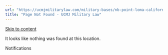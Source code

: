 ```yaml
---
url: "https://ucmjmilitarylaw.com/military-bases/nb-point-loma-california-military-defense-lawyer-ucmj-legal-guide/%7Blocation13"
title: "Page Not Found - UCMJ Military Law"
---
```


[Skip to content](https://ucmjmilitarylaw.com/military-bases/nb-point-loma-california-military-defense-lawyer-ucmj-legal-guide/%7Blocation13#content)

It looks like nothing was found at this location.

Notifications